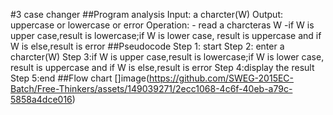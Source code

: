 #3 case changer
##Program analysis
Input: a charcter(W)
Output: uppercase or lowercase or error
Operation: - read a charcteras W
-if W is upper case,result is lowercase;if W is lower case, result is uppercase and if W is else,result is error
##Pseudocode 
Step 1: start
Step 2: enter a charcter(W)
 Step 3:if W is upper case,result is lowercase;if W is lower case, result is uppercase and if W is else,result is error
Step 4:display the result
Step 5:end
##Flow chart
[]image(https://github.com/SWEG-2015EC-Batch/Free-Thinkers/assets/149039271/2ecc1068-4c6f-40eb-a79c-5858a4dce016)
